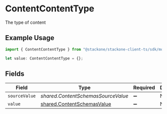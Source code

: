 # ContentContentType

The type of content

## Example Usage

```typescript
import { ContentContentType } from "@stackone/stackone-client-ts/sdk/models/shared";

let value: ContentContentType = {};
```

## Fields

| Field                                                                           | Type                                                                            | Required                                                                        | Description                                                                     |
| ------------------------------------------------------------------------------- | ------------------------------------------------------------------------------- | ------------------------------------------------------------------------------- | ------------------------------------------------------------------------------- |
| `sourceValue`                                                                   | *shared.ContentSchemasSourceValue*                                              | :heavy_minus_sign:                                                              | N/A                                                                             |
| `value`                                                                         | [shared.ContentSchemasValue](../../../sdk/models/shared/contentschemasvalue.md) | :heavy_minus_sign:                                                              | N/A                                                                             |